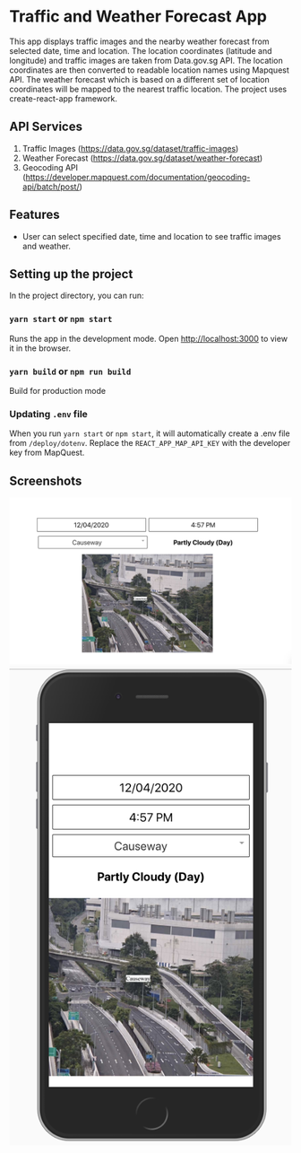 # Traffic and Weather Forecast App

This app displays traffic images and the nearby weather forecast from selected date, time and location. The location coordinates (latitude and longitude) and traffic images are taken from Data.gov.sg API. The location coordinates are then converted to readable location names using Mapquest API. The weather forecast which is based on a different set of location coordinates will be mapped to the nearest traffic location. The project uses create-react-app framework.

## API Services

1. Traffic Images (​https://data.gov.sg/dataset/traffic-images​)
2. Weather Forecast (​https://data.gov.sg/dataset/weather-forecast​)
3. Geocoding API (https://developer.mapquest.com/documentation/geocoding-api/batch/post/)

## Features

- User can select specified date, time and location to see traffic images and weather.

## Setting up the project

In the project directory, you can run:

### `yarn start` or `npm start`

Runs the app in the development mode.
Open [http://localhost:3000](http://localhost:3000) to view it in the browser.

### `yarn build` or `npm run build`

Build for production mode

### Updating `.env` file

When you run `yarn start` or `npm start`, it will automatically create a .env file from `/deploy/dotenv`. Replace the `REACT_APP_MAP_API_KEY` with the developer key from MapQuest.

## Screenshots

![web](./screenshots/web.png)
![mobile](./screenshots/mobile.png)
